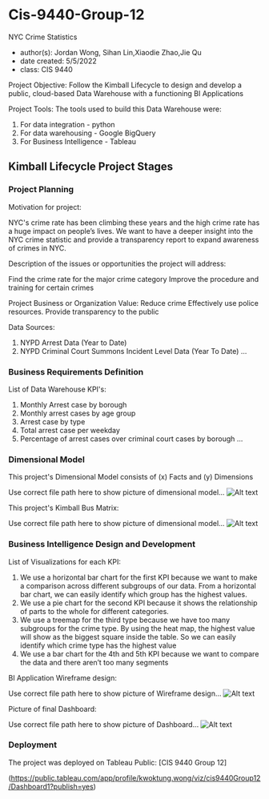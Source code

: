 # Cis-9440-Group-12

 NYC Crime Statistics
- author(s): Jordan Wong, Sihan Lin,Xiaodie Zhao,Jie Qu
- date created: 5/5/2022
- class: CIS 9440

Project Objective: Follow the Kimball Lifecycle to design and develop a public, cloud-based Data Warehouse with a functioning BI Applications

Project Tools:
The tools used to build this Data Warehouse were: 
1. For data integration - python
2. For data warehousing - Google BigQuery
3. For Business Intelligence - Tableau

## Kimball Lifecycle Project Stages

### Project Planning

Motivation for project:

NYC's crime rate has been climbing these years and the high crime rate has a huge impact on people’s lives. We want to have a deeper insight into the NYC crime statistic and provide a transparency report to expand awareness of crimes in NYC.


Description of the issues or opportunities the project will address:

Find the crime rate for the major crime category
Improve the procedure and training for certain crimes

Project Business or Organization Value:
Reduce crime
Effectively use police resources.
Provide transparency to the public

Data Sources:
1. NYPD Arrest Data (Year to Date)
2. NYPD Criminal Court Summons Incident Level Data (Year To Date)
...





### Business Requirements Definition

List of Data Warehouse KPI's:
1. Monthly Arrest case by borough
2. Monthly arrest cases by age group
3. Arrest case by type
4. Total arrest case per weekday
5. Percentage of arrest cases over criminal court cases by borough 
...

### Dimensional Model

This project's Dimensional Model consists of (x) Facts and (y) Dimensions

Use correct file path here to show picture of dimensional model...
![Alt text](https://github.com/barrypangteng/Cis-9440-Group-12/blob/e791915a1f6fe88415de57fef32fe8f20d5a29c6/Dimensional%20Model.png)

This project's Kimball Bus Matrix:

Use correct file path here to show picture of dimensional model...
![Alt text](https://github.com/barrypangteng/Cis-9440-Group-12/blob/cd131e75abdb9e94f741e32df7f86d24ff0b9483/Kimball%20BUS%20Matrix.png)

### Business Intelligence Design and Development

List of Visualizations for each KPI:
1. We use a horizontal bar chart for the first KPI because we want to make a comparison across different subgroups of our data. From a horizontal bar chart, we can easily identify which group has the highest values.
2. We use a pie chart for the second KPI because it shows the relationship of parts to the whole for different categories.
3. We use a treemap for the third type because we have too many subgroups for the crime type. By using the heat map, the highest value will show as the biggest square inside the table. So we can easily identify which crime type has the highest value
4. We use a bar chart for the 4th and 5th KPI because we want to compare the data and there aren’t too many segments

BI Application Wireframe design:

Use correct file path here to show picture of Wireframe design...
![Alt text](https://github.com/barrypangteng/Cis-9440-Group-12/blob/09c0720207879d02bd5e3d004c23061b729a3b3c/Design.jpg)

Picture of final Dashboard:

Use correct file path here to show picture of Dashboard...
![Alt text](/img/Dashboard.JPG)






### Deployment

The project was deployed on Tableau Public: [CIS 9440 Group 12]

(https://public.tableau.com/app/profile/kwoktung.wong/viz/cis9440Group12/Dashboard1?publish=yes)
